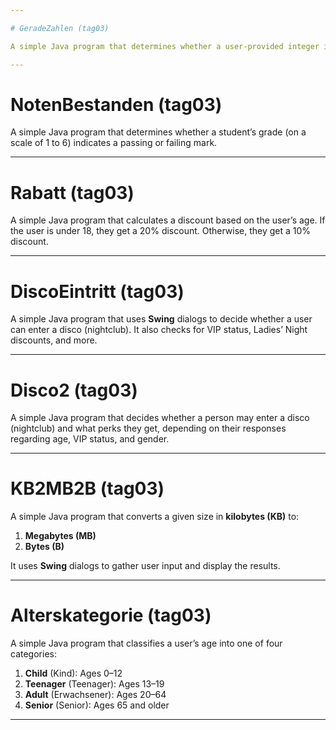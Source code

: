 ```yaml
---

# GeradeZahlen (tag03)

A simple Java program that determines whether a user-provided integer is even or odd.

---
```


# NotenBestanden (tag03)

A simple Java program that determines whether a student’s grade (on a scale of 1 to 6) indicates a passing or failing mark.

---

# Rabatt (tag03)

A simple Java program that calculates a discount based on the user’s age. If the user is under 18, they get a 20% discount. Otherwise, they get a 10% discount.

---

# DiscoEintritt (tag03)

A simple Java program that uses **Swing** dialogs to decide whether a user can enter a disco (nightclub). It also checks for VIP status, Ladies’ Night discounts, and more.

---

# Disco2 (tag03)

A simple Java program that decides whether a person may enter a disco (nightclub) and what perks they get, depending on their responses regarding age, VIP status, and gender.

---

# KB2MB2B (tag03)

A simple Java program that converts a given size in **kilobytes (KB)** to:
1. **Megabytes (MB)**  
2. **Bytes (B)**  

It uses **Swing** dialogs to gather user input and display the results.

---

# Alterskategorie (tag03)

A simple Java program that classifies a user’s age into one of four categories:  
1. **Child** (Kind): Ages 0–12  
2. **Teenager** (Teenager): Ages 13–19  
3. **Adult** (Erwachsener): Ages 20–64  
4. **Senior** (Senior): Ages 65 and older  

---
